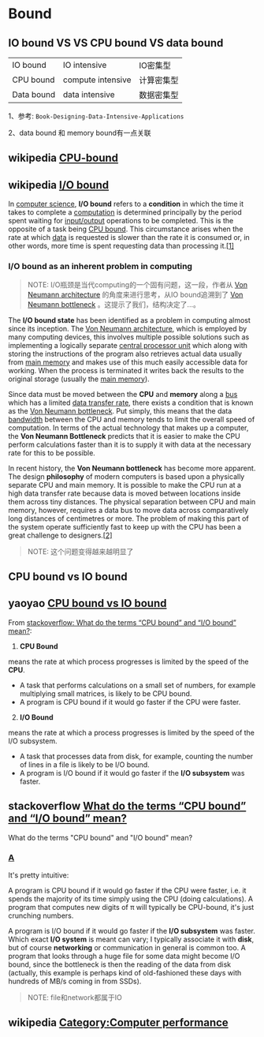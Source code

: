 # Bound 



## IO bound VS VS CPU bound VS data bound

|            |                   |            |
| ---------- | ----------------- | ---------- |
| IO bound   | IO intensive      | IO密集型   |
| CPU bound  | compute intensive | 计算密集型 |
| Data bound | data intensive    | 数据密集型 |

1、参考: `Book-Designing-Data-Intensive-Applications`

2、data bound 和 memory bound有一点关联

## wikipedia [CPU-bound](https://en.wikipedia.org/wiki/CPU-bound)



## wikipedia [I/O bound](https://en.wikipedia.org/wiki/I/O_bound)

In [computer science](https://en.wikipedia.org/wiki/Computer_science), **I/O bound** refers to a **condition** in which the time it takes to complete a [computation](https://en.wikipedia.org/wiki/Computation) is determined principally by the period spent waiting for [input/output](https://en.wikipedia.org/wiki/Input/output) operations to be completed. This is the opposite of a task being [CPU bound](https://en.wikipedia.org/wiki/CPU_bound). This circumstance arises when the rate at which [data](https://en.wikipedia.org/wiki/Data) is requested is slower than the rate it is consumed or, in other words, more time is spent requesting data than processing it.[[1\]](https://en.wikipedia.org/wiki/I/O_bound#cite_note-1)



### I/O bound as an inherent problem in computing

> NOTE: I/O瓶颈是当代computing的一个固有问题，这一段，作者从 [Von Neumann architecture](https://en.wikipedia.org/wiki/Von_Neumann_architecture) 的角度来进行思考，从IO bound追溯到了 [Von Neumann bottleneck](https://en.wikipedia.org/wiki/Von_Neumann_bottleneck) 。这提示了我们，结构决定了...。

The **I/O bound state** has been identified as a problem in computing almost since its inception. The [Von Neumann architecture](https://en.wikipedia.org/wiki/Von_Neumann_architecture), which is employed by many computing devices, this involves multiple possible solutions such as implementing a logically separate [central processor unit](https://en.wikipedia.org/wiki/Central_processor_unit) which along with storing the instructions of the program also retrieves actual data usually from [main memory](https://en.wikipedia.org/wiki/Main_memory) and makes use of this much easily accessible data for working. When the process is terminated it writes back the results to the original storage (usually the [main memory](https://en.wikipedia.org/wiki/Main_memory)).

Since data must be moved between the **CPU** and **memory** along a [bus](https://en.wikipedia.org/wiki/Bus_(computing)) which has a limited [data transfer rate](https://en.wikipedia.org/wiki/Bit_rate), there exists a condition that is known as the [Von Neumann bottleneck](https://en.wikipedia.org/wiki/Von_Neumann_bottleneck). Put simply, this means that the data [bandwidth](https://en.wikipedia.org/wiki/Bandwidth_(computing)) between the CPU and memory tends to limit the overall speed of computation. In terms of the actual technology that makes up a computer, the **Von Neumann Bottleneck** predicts that it is easier to make the CPU perform calculations faster than it is to supply it with data at the necessary rate for this to be possible.

In recent history, the **Von Neumann bottleneck** has become more apparent. The design **philosophy** of modern computers is based upon a physically separate CPU and main memory. It is possible to make the CPU run at a high data transfer rate because data is moved between locations inside them across tiny distances. The physical separation between CPU and main memory, however, requires a data bus to move data across comparatively long distances of centimetres or more. The problem of making this part of the system operate sufficiently fast to keep up with the CPU has been a great challenge to designers.[[2\]](https://en.wikipedia.org/wiki/I/O_bound#cite_note-2)

> NOTE: 这个问题变得越来越明显了



## CPU bound vs IO bound

## yaoyao [CPU bound vs IO bound](http://yaoyao.codes/os/2017/03/20/cpu-bound-vs-io-bound)

From [stackoverflow: What do the terms “CPU bound” and “I/O bound” mean?](http://stackoverflow.com/questions/868568/what-do-the-terms-cpu-bound-and-i-o-bound-mean):

1) **CPU Bound**

means the rate at which process progresses is limited by the speed of the **CPU**.

- A task that performs calculations on a small set of numbers, for example multiplying small matrices, is likely to be CPU bound.
- A program is CPU bound if it would go faster if the CPU were faster.

2) **I/O Bound**

means the rate at which a process progresses is limited by the speed of the I/O subsystem.

- A task that processes data from disk, for example, counting the number of lines in a file is likely to be I/O bound.
- A program is I/O bound if it would go faster if the **I/O subsystem** was faster.



## stackoverflow [What do the terms “CPU bound” and “I/O bound” mean?](https://stackoverflow.com/questions/868568/what-do-the-terms-cpu-bound-and-i-o-bound-mean)

What do the terms "CPU bound" and "I/O bound" mean?



### [A](https://stackoverflow.com/a/868577)

It's pretty intuitive:

A program is CPU bound if it would go faster if the CPU were faster, i.e. it spends the majority of its time simply using the CPU (doing calculations). A program that computes new digits of π will typically be CPU-bound, it's just crunching numbers.

A program is I/O bound if it would go faster if the **I/O subsystem** was faster. Which exact **I/O system** is meant can vary; I typically associate it with **disk**, but of course **networking** or communication in general is common too. A program that looks through a huge file for some data might become I/O bound, since the bottleneck is then the reading of the data from disk (actually, this example is perhaps kind of old-fashioned these days with hundreds of MB/s coming in from SSDs).

> NOTE: file和network都属于IO



## wikipedia [Category:Computer performance](https://en.wikipedia.org/wiki/Category:Computer_performance)